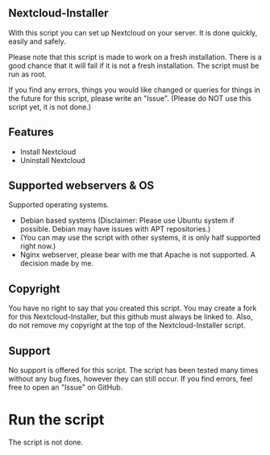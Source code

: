 ## Nextcloud-Installer
With this script you can set up Nextcloud on your server. It is done quickly, easily and safely.

Please note that this script is made to work on a fresh installation. There is a good chance that it will fail if it is not a fresh installation.
The script must be run as root.

If you find any errors, things you would like changed or queries for things in the future for this script, please write an "Issue".
(Please do NOT use this script yet, it is not done.)

## Features

- Install Nextcloud
- Uninstall Nextcloud

## Supported webservers & OS
Supported operating systems.

- Debian based systems (Disclaimer: Please use Ubuntu system if possible. Debian may have issues with APT repositories.)
- (You can may use the script with other systems, it is only half supported right now.)
- Nginx webserver, please bear with me that Apache is not supported. A decision made by me.

## Copyright
You have no right to say that you created this script. You may create a fork for this Nextcloud-Installer, but this github must always be linked to.
Also, do not remove my copyright at the top of the Nextcloud-Installer script.

## Support
No support is offered for this script.
The script has been tested many times without any bug fixes, however they can still occur.
If you find errors, feel free to open an "Issue" on GitHub.

# Run the script
The script is not done.
